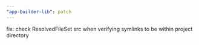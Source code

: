 ```yaml
---
"app-builder-lib": patch
---
```


fix: check ResolvedFileSet src when verifying symlinks to be within project directory
